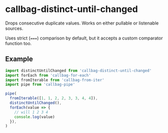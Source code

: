# callbag-distinct-until-changed

Drops consecutive duplicate values. Works on either pullable or listenable sources.

Uses strict (`===`) comparison by default, but it accepts a custom comparator function too.

## Example

```js
import distinctUntilChanged from 'callbag-distinct-until-changed'
import forEach from 'callbag-for-each'
import fromIterable from 'callbag-from-iter'
import pipe from 'callbag-pipe'

pipe(
  fromIterable([1, 1, 2, 2, 3, 3, 4, 4]),
  distinctUntilChanged(),
  forEach(value => {
    // will 1 2 3 4
    console.log(value)
  }),
)
```
